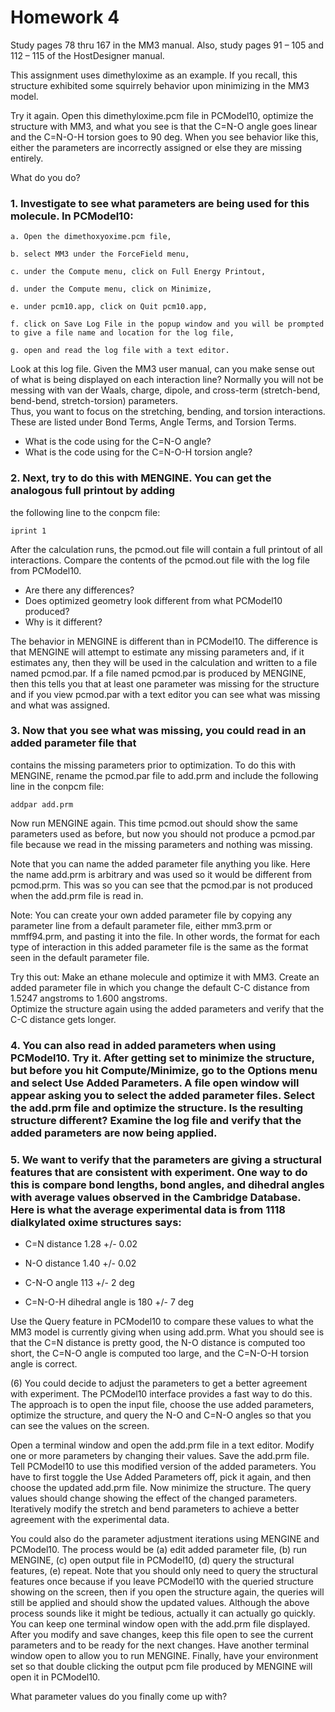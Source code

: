 # Homework 4

Study pages 78 thru 167 in the MM3 manual.  Also, study pages 91 – 105 and 112 – 115 of the 
HostDesigner manual.  

This assignment uses dimethyloxime as an example.  If you recall, this structure exhibited 
some squirrely behavior upon minimizing in the MM3 model. 

Try it again.  Open this dimethyloxime.pcm file in PCModel10, optimize the structure with 
MM3, and what you see is that the C=N-O angle goes linear and the C=N-O-H torsion goes to 
90 deg.  When you see behavior like this, either the parameters are incorrectly assigned 
or else they are missing entirely.

What do you do?

### 1.	Investigate to see what parameters are being used for this molecule. In PCModel10:

	a. Open the dimethoxyoxime.pcm file, 

	b. select MM3 under the ForceField menu, 

	c. under the Compute menu, click on Full Energy Printout, 

	d. under the Compute menu, click on Minimize, 

	e. under pcm10.app, click on Quit pcm10.app, 

	f. click on Save Log File in the popup window and you will be prompted to give a file name and location for the log file, 

	g. open and read the log file with a text editor.

Look at this log file.  Given the MM3 user manual, can you make sense out of what is being 
displayed on each interaction line?  Normally you will not be messing with van der Waals, 
charge, dipole, and cross-term (stretch-bend, bend-bend, stretch-torsion) parameters.  
Thus, you want to focus on the stretching, bending, and torsion interactions.  
These are listed under Bond Terms, Angle Terms, and Torsion Terms. 

* What is the code using for the C=N-O angle?
* What is the code using for the C=N-O-H torsion angle?

### 2.	Next, try to do this with MENGINE.  You can get the analogous full printout by adding 
the following line to the conpcm file:

	iprint 1

After the calculation runs, the pcmod.out file will contain a full printout of all 
interactions. Compare the contents of the pcmod.out file with the log file from PCModel10.  

* Are there any differences?
* Does optimized geometry look different from what PCModel10 produced?
* Why is it different?

The behavior in MENGINE is different than in PCModel10.  The difference is that MENGINE 
will attempt to estimate any missing parameters and, if it estimates any, then they will 
be used in the calculation and written to a file named pcmod.par.  If a file named 
pcmod.par is produced by MENGINE, then this tells you that at least one parameter was 
missing for the structure and if you view pcmod.par with a text editor you can see 
what was missing and what was assigned.


### 3.	Now that you see what was missing, you could read in an added parameter file that
contains the missing parameters prior to optimization.  To do this with MENGINE, rename the
pcmod.par file to add.prm and include the following line in the conpcm file:

	addpar add.prm

Now run MENGINE again.  This time pcmod.out should show the same parameters used as before, 
but now you should not produce a pcmod.par file because we read in the missing parameters and
nothing was missing.

Note that you can name the added parameter file anything you like.  Here the name add.prm is
arbitrary and was used so it would be different from pcmod.prm.  This was so you can see
that the pcmod.par is not produced when the add.prm file is read in.

Note:
You can create your own added parameter file by copying any parameter line from a 
default parameter file, either mm3.prm or mmff94.prm, and pasting it into the file.
In other words, the format for each type of interaction in this added parameter 
file is the same as the format seen in the default parameter file.

Try this out: Make an ethane molecule and optimize it with MM3.  Create an added parameter 
file in which you change the default C-C distance from 1.5247 angstroms to 1.600 angstroms.  
Optimize the structure again using the added parameters and verify that the C-C 
distance gets longer.

### 4.	You can also read in added parameters when using PCModel10.  Try it.  After getting set to minimize the structure, but before you hit Compute/Minimize, go to the Options menu and select Use Added Parameters.  A file open window will appear asking you to select the added parameter files.  Select the add.prm file and optimize the structure.  Is the resulting structure different?  Examine the log file and verify that the added parameters are now being applied.

### 5.	We want to verify that the parameters are giving a structural features that are consistent with experiment.  One way to do this is compare bond lengths, bond angles, and dihedral angles with average values observed in the Cambridge Database.  Here is what the average experimental data is from 1118 dialkylated oxime structures says:

- C=N distance 1.28 +/- 0.02

- N-O distance 1.40 +/- 0.02

- C-N-O angle 113 +/- 2 deg

- C=N-O-H dihedral angle is 180 +/- 7 deg

Use the Query feature in PCModel10 to compare these values to what the MM3 model is currently giving when using add.prm.  What you should see is that the C=N distance is pretty good, the N-O distance is computed too short, the C=N-O angle is computed too large, and the C=N-O-H torsion angle is correct.

(6)	 You could decide to adjust the parameters to get a better agreement with experiment.  The PCModel10 interface provides a fast way to do this.  The approach is to open the input file, choose the use added parameters, optimize the structure, and query the N-O and C=N-O angles so that you can see the values on the screen.  

Open a terminal window and open the add.prm file in a text editor.  Modify one or more parameters by changing their values.  Save the add.prm file.  Tell PCModel10 to use this modified version of the added parameters.  You have to first toggle the Use Added Parameters off, pick it again, and then choose the updated add.prm file.  Now minimize the structure.  The query values should change showing the effect of the changed parameters.  Iteratively modify the stretch and bend parameters to achieve a better agreement with the experimental data.

You could also do the parameter adjustment iterations using MENGINE and PCModel10.  The process would be (a) edit added parameter file, (b) run MENGINE, (c) open output file in PCModel10, (d) query the structural features, (e) repeat.  Note that you should only need to query the structural features once because if you leave PCModel10 with the queried structure showing on the screen, then if you open the structure again, the queries will still be applied and should show the updated values.  Although the above process sounds like it might be tedious, actually it can actually go quickly.  You can keep one terminal window open with the add.prm file displayed.  After you modify and save changes, keep this file open to see the current parameters and to be ready for the next changes.  Have another terminal window open to allow you to run MENGINE.  Finally, have your environment set so that double clicking the output pcm file produced by MENGINE will open it in PCModel10.  

What parameter values do you finally come up with?

